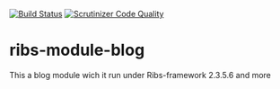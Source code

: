 [![Build Status](https://scrutinizer-ci.com/g/Piou-piou/ribs-module-blog/badges/build.png?b=master)](https://scrutinizer-ci.com/g/Piou-piou/ribs-module-blog/build-status/master)
[![Scrutinizer Code Quality](https://scrutinizer-ci.com/g/Piou-piou/ribs-module-blog/badges/quality-score.png?b=master)](https://scrutinizer-ci.com/g/Piou-piou/ribs-module-blog/?branch=master)

# ribs-module-blog
This a blog module wich it run under Ribs-framework 2.3.5.6 and more
